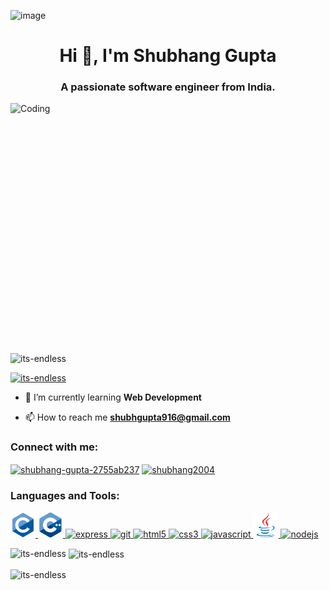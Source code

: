 ![image](https://github.com/Its-Endless/Its-Endless/assets/131682676/c42e2042-bf29-4e21-a614-3970e6f8381c)


<h1 align="center">Hi 👋, I'm Shubhang Gupta</h1>
<h3 align="center">A passionate software engineer from India.</h3>

  <img align="right" alt="Coding" width="1000" height="400" src="https://user-images.githubusercontent.com/74038190/225813708-98b745f2-7d22-48cf-9150-083f1b00d6c9.gif">

<p align="left"> <img src="https://komarev.com/ghpvc/?username=its-endless&label=Profile%20views&color=0e75b6&style=flat" alt="its-endless" /> </p>

<p align="left"> <a href="https://github.com/ryo-ma/github-profile-trophy"><img src="https://github-profile-trophy.vercel.app/?username=its-endless" alt="its-endless" /></a> </p>

- 🌱 I’m currently learning **Web Development**

- 📫 How to reach me **shubhgupta916@gmail.com**

<h3 align="left">Connect with me:</h3>
<p align="left">
<a href="https://linkedin.com/in/shubhang-gupta-2755ab237" target="blank"><img align="center" src="https://raw.githubusercontent.com/rahuldkjain/github-profile-readme-generator/master/src/images/icons/Social/linked-in-alt.svg" alt="shubhang-gupta-2755ab237" height="30" width="40" /></a>
<a href="https://instagram.com/shubhang2004" target="blank"><img align="center" src="https://raw.githubusercontent.com/rahuldkjain/github-profile-readme-generator/master/src/images/icons/Social/instagram.svg" alt="shubhang2004" height="30" width="40" /></a>
</p>

<h3 align="left">Languages and Tools:</h3>
<p align="left"> 
  <a href="https://www.cprogramming.com/" target="_blank" rel="noreferrer"> 
  <img src="https://raw.githubusercontent.com/devicons/devicon/master/icons/c/c-original.svg" alt="c" width="40" height="40"/> 
  </a>
  
  <a href="https://www.w3schools.com/cpp/" target="_blank" rel="noreferrer"> 
  <img src="https://raw.githubusercontent.com/devicons/devicon/master/icons/cplusplus/cplusplus-original.svg" alt="cplusplus" width="40" height="40"/> 
  </a> 
  
  <a href="https://expressjs.com" target="_blank" rel="noreferrer"> 
  <img src="https://github.com/Anmol-Baranwal/Cool-GIFs-For-GitHub/assets/74038190/1a797f46-efe4-41e6-9e75-5303e1bbcbfa" alt="express" width="70" height="40"/> 
  </a> 
  
  <a href="https://git-scm.com/" target="_blank" rel="noreferrer"> 
    <img src="https://user-images.githubusercontent.com/74038190/212281775-b468df30-4edc-4bf8-a4ee-f52e1aaddc86.gif" alt="git" width="70" height="40"/> 
  </a> 
  
  <a href="https://www.w3.org/html/" target="_blank" rel="noreferrer"> 
    <img src="https://github.com/Anmol-Baranwal/Cool-GIFs-For-GitHub/assets/74038190/29fd6286-4e7b-4d6c-818f-c4765d5e39a9" alt="html5" width="40" height="40"/> 
  </a> 

  <a href="https://www.w3schools.com/css/" target="_blank" rel="noreferrer"> 
  <img src="https://github.com/Anmol-Baranwal/Cool-GIFs-For-GitHub/assets/74038190/67f477ed-6624-42da-99f0-1a7b1a16eecb" alt="css3" width="40" height="40"/> 
  </a> 

  <a href="https://developer.mozilla.org/en-US/docs/Web/JavaScript" target="_blank" rel="noreferrer"> 
    <img src="https://user-images.githubusercontent.com/74038190/212257454-16e3712e-945a-4ca2-b238-408ad0bf87e6.gif" alt="javascript" width="40" height="40"/> 
  </a> 
  
  <a href="https://www.java.com" target="_blank" rel="noreferrer"> 
    <img src="https://raw.githubusercontent.com/devicons/devicon/master/icons/java/java-original.svg" alt="java" width="40" height="40"/> 
  </a> 
  
  <a href="https://nodejs.org" target="_blank" rel="noreferrer"> 
    <img src="https://user-images.githubusercontent.com/74038190/212257460-738ff738-247f-4445-a718-cdd0ca76e2db.gif" alt="nodejs" width="60" height="40"/> 
  </a> 
</p>

<p><img align="left" src="https://github-readme-stats.vercel.app/api/top-langs?username=its-endless&show_icons=true&locale=en&layout=compact" alt="its-endless" /></p>

<p>&nbsp;<img align="center" src="https://github-readme-stats.vercel.app/api?username=its-endless&show_icons=true&locale=en" alt="its-endless" /></p>

<p><img align="center" src="https://github-readme-streak-stats.herokuapp.com/?user=its-endless&" alt="its-endless" /></p>


